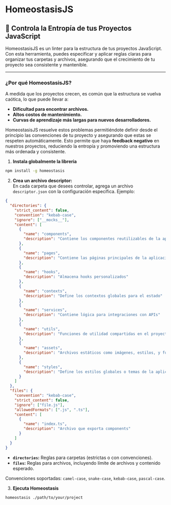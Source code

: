 # HomeostasisJS

## 🚀 **Controla la Entropía de tus Proyectos JavaScript**

HomeostasisJS es un linter para la estructura de tus proyectos JavaScript. Con esta herramienta, puedes especificar y aplicar reglas claras para organizar tus carpetas y archivos, asegurando que el crecimiento de tu proyecto sea consistente y mantenible.

---

### **¿Por qué HomeostasisJS?**

A medida que los proyectos crecen, es común que la estructura se vuelva caótica, lo que puede llevar a:
- **Dificultad para encontrar archivos.**
- **Altos costos de mantenimiento.**
- **Curvas de aprendizaje más largas para nuevos desarrolladores.**

HomeostasisJS resuelve estos problemas permitiéndote definir desde el principio las convenciones de tu proyecto y asegurando que estas se respeten automáticamente. Esto permite que haya **feedback negativo** en nuestros proyectos, reduciendo la entropía y promoviendo una estructura más ordenada y consistente.

1. **Instala globalmente la libreria**
  ```bash
  npm install -g homeostasis
  ```

2. **Crea un archivo descriptor:**  
   En cada carpeta que desees controlar, agrega un archivo `descriptor.json` con la configuración específica. Ejemplo:

```json
{
  "directories": {
    "strict_content": false,
    "convention": "kebab-case",
    "ignore": ["__mocks__"],
    "content": [
      {
        "name": "components",
        "description": "Contiene los componentes reutilizables de la aplicación"
      },
      {
        "name": "pages",
        "description": "Contiene las páginas principales de la aplicación"
      },
      {
        "name": "hooks",
        "description": "Almacena hooks personalizados"
      },
      {
        "name": "contexts",
        "description": "Define los contextos globales para el estado"
      },
      {
        "name": "services",
        "description": "Contiene lógica para integraciones con APIs"
      },
      {
        "name": "utils",
        "description": "Funciones de utilidad compartidas en el proyecto"
      },
      {
        "name": "assets",
        "description": "Archivos estáticos como imágenes, estilos, y fuentes"
      },
      {
        "name": "styles",
        "description": "Define los estilos globales o temas de la aplicación"
      }
    ]
  },
  "files": {
    "convention": "kebab-case",
    "strict_content": false,
    "ignore": ["file.js"],
    "allowedFormats": [".js", ".ts"],
    "content": [
      {
        "name": "index.ts",
        "description": "Archivo que exporta components"
      }
    ]
  }
}
```

- **`directories`:** Reglas para carpetas (estrictas o con convenciones).
- **`files`:** Reglas para archivos, incluyendo límite de archivos y contenido esperado.

Convenciones soportadas: `camel-case`, `snake-case`, `kebab-case`, `pascal-case`.

3. **Ejecuta Homeostasis**
  
  ```bash
  homeostasis ./path/to/your/project
  ```